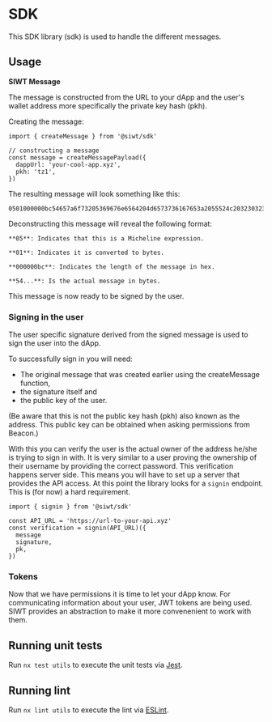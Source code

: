 # SDK

This SDK library (sdk) is used to handle the different messages.

## Usage

**SIWT Message**

The message is constructed from the URL to your dApp and the user's wallet address more specifically the private key hash (pkh).

Creating the message:

```
import { createMessage } from '@siwt/sdk'

// constructing a message
const message = createMessagePayload({
  dappUrl: 'your-cool-app.xyz',
  pkh: 'tz1',
})
```

The resulting message will look something like this:

```
0501000000bc54657a6f73205369676e6564204d6573736167653a2055524c20323032322d30342d32385430383a34383a33332e3636345a2055524c20776f756c64206c696b6520796f7520746f207369676e20696e207769746820504b482e200a2020
```

Deconstructing this message will reveal the following format:

```
**05**: Indicates that this is a Micheline expression.

**01**: Indicates it is converted to bytes.

**000000bc**: Indicates the length of the message in hex.

**54...**: Is the actual message in bytes.
```

This message is now ready to be signed by the user.

### Signing in the user

The user specific signature derived from the signed message is used to sign the user into the dApp.

To successfully sign in you will need:

- The original message that was created earlier using the createMessage function,
- the signature itself and
- the public key of the user.

(Be aware that this is not the public key hash (pkh) also known as the address. This public key can be obtained when asking permissions from Beacon.)

With this you can verify the user is the actual owner of the address he/she is trying to sign in with. It is very similar to a user proving the ownership of their username by providing the correct password. This verification happens server side. This means you will have to set up a server that provides the API access. At this point the library looks for a `signin` endpoint. This is (for now) a hard requirement.

```
import { signin } from '@siwt/sdk'

const API_URL = 'https://url-to-your-api.xyz'
const verification = signin(API_URL)({
  message
  signature,
  pk,
})
```

### Tokens

Now that we have permissions it is time to let your dApp know. For communicating information about your user, JWT tokens are being used. SIWT provides an abstraction to make it more convenenient to work with them.

## Running unit tests

Run `nx test utils` to execute the unit tests via [Jest](https://jestjs.io).

## Running lint

Run `nx lint utils` to execute the lint via [ESLint](https://eslint.org/).
